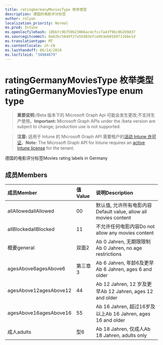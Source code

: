 ```yaml
---
title: ratingGermanyMoviesType 枚举类型
description: 德国的电影评分标签
author: rolyon
localization_priority: Normal
ms.prod: Intune
ms.openlocfilehash: 10bb7c9b759b23066ac4cfcc7a43f9bc8b2b9d37
ms.sourcegitcommit: 0a62bc5849f27a55d83efce9b3eb01b9711bbe1d
ms.translationtype: MT
ms.contentlocale: zh-CN
ms.lasthandoff: 06/14/2019
ms.locfileid: "34984679"
---
```

# <a name="ratinggermanymoviestype-enum-type"></a><span data-ttu-id="5ec9d-103">ratingGermanyMoviesType 枚举类型</span><span class="sxs-lookup"><span data-stu-id="5ec9d-103">ratingGermanyMoviesType enum type</span></span>

> <span data-ttu-id="5ec9d-104">**重要说明:**/Beta 版本下的 Microsoft Graph Api 可能会发生更改;不支持生产使用。</span><span class="sxs-lookup"><span data-stu-id="5ec9d-104">**Important:** Microsoft Graph APIs under the /beta version are subject to change; production use is not supported.</span></span>

> <span data-ttu-id="5ec9d-105">**注意:** 适用于 Intune 的 Microsoft Graph API 需要租户的[活动 Intune 许可证](https://go.microsoft.com/fwlink/?linkid=839381)。</span><span class="sxs-lookup"><span data-stu-id="5ec9d-105">**Note:** The Microsoft Graph API for Intune requires an [active Intune license](https://go.microsoft.com/fwlink/?linkid=839381) for the tenant.</span></span>

<span data-ttu-id="5ec9d-106">德国的电影评分标签</span><span class="sxs-lookup"><span data-stu-id="5ec9d-106">Movies rating labels in Germany</span></span>

## <a name="members"></a><span data-ttu-id="5ec9d-107">成员</span><span class="sxs-lookup"><span data-stu-id="5ec9d-107">Members</span></span>
|<span data-ttu-id="5ec9d-108">成员</span><span class="sxs-lookup"><span data-stu-id="5ec9d-108">Member</span></span>|<span data-ttu-id="5ec9d-109">值</span><span class="sxs-lookup"><span data-stu-id="5ec9d-109">Value</span></span>|<span data-ttu-id="5ec9d-110">说明</span><span class="sxs-lookup"><span data-stu-id="5ec9d-110">Description</span></span>|
|:---|:---|:---|
|<span data-ttu-id="5ec9d-111">allAllowed</span><span class="sxs-lookup"><span data-stu-id="5ec9d-111">allAllowed</span></span>|<span data-ttu-id="5ec9d-112">0</span><span class="sxs-lookup"><span data-stu-id="5ec9d-112">0</span></span>|<span data-ttu-id="5ec9d-113">默认值, 允许所有电影内容</span><span class="sxs-lookup"><span data-stu-id="5ec9d-113">Default value, allow all movies content</span></span>|
|<span data-ttu-id="5ec9d-114">allBlocked</span><span class="sxs-lookup"><span data-stu-id="5ec9d-114">allBlocked</span></span>|<span data-ttu-id="5ec9d-115">1</span><span class="sxs-lookup"><span data-stu-id="5ec9d-115">1</span></span>|<span data-ttu-id="5ec9d-116">不允许任何电影内容</span><span class="sxs-lookup"><span data-stu-id="5ec9d-116">Do not allow any movies content</span></span>|
|<span data-ttu-id="5ec9d-117">概要</span><span class="sxs-lookup"><span data-stu-id="5ec9d-117">general</span></span>|<span data-ttu-id="5ec9d-118">双面</span><span class="sxs-lookup"><span data-stu-id="5ec9d-118">2</span></span>|<span data-ttu-id="5ec9d-119">Ab 0 Jahren, 无期限限制</span><span class="sxs-lookup"><span data-stu-id="5ec9d-119">Ab 0 Jahren, no age restrictions</span></span>|
|<span data-ttu-id="5ec9d-120">agesAbove6</span><span class="sxs-lookup"><span data-stu-id="5ec9d-120">agesAbove6</span></span>|<span data-ttu-id="5ec9d-121">第三章</span><span class="sxs-lookup"><span data-stu-id="5ec9d-121">3</span></span>|<span data-ttu-id="5ec9d-122">Ab 6 Jahren, 年龄6及更早</span><span class="sxs-lookup"><span data-stu-id="5ec9d-122">Ab 6 Jahren, ages 6 and older</span></span>|
|<span data-ttu-id="5ec9d-123">agesAbove12</span><span class="sxs-lookup"><span data-stu-id="5ec9d-123">agesAbove12</span></span>|<span data-ttu-id="5ec9d-124">4</span><span class="sxs-lookup"><span data-stu-id="5ec9d-124">4</span></span>|<span data-ttu-id="5ec9d-125">Ab 12 Jahren, 12 岁及更早</span><span class="sxs-lookup"><span data-stu-id="5ec9d-125">Ab 12 Jahren, ages 12 and older</span></span>|
|<span data-ttu-id="5ec9d-126">agesAbove16</span><span class="sxs-lookup"><span data-stu-id="5ec9d-126">agesAbove16</span></span>|<span data-ttu-id="5ec9d-127">5</span><span class="sxs-lookup"><span data-stu-id="5ec9d-127">5</span></span>|<span data-ttu-id="5ec9d-128">Ab 16 Jahren, 超过16岁及以上</span><span class="sxs-lookup"><span data-stu-id="5ec9d-128">Ab 16 Jahren, ages 16 and older</span></span>|
|<span data-ttu-id="5ec9d-129">成人</span><span class="sxs-lookup"><span data-stu-id="5ec9d-129">adults</span></span>|<span data-ttu-id="5ec9d-130">型</span><span class="sxs-lookup"><span data-stu-id="5ec9d-130">6</span></span>|<span data-ttu-id="5ec9d-131">Ab 18 Jahren, 仅成人</span><span class="sxs-lookup"><span data-stu-id="5ec9d-131">Ab 18 Jahren, adults only</span></span>|





